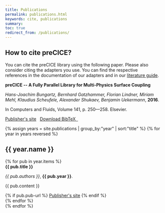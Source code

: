 ```yaml
---
title: Publications
permalink: publications.html
keywords: cite, publications
summary:
toc: true
redirect_from: /publications/
---
```


## How to cite preCICE?

You can cite the preCICE library using the following paper.
Please also consider citing the adapters you use. You can find the respective references in the documentation of our adapters and in our [literature guide](literature-guide.html).

<div class="row">
<div class="col-md-10 col-md-offset-1">
  <div class="panel panel-primary panel-precice">
    <div class="panel-heading-precice">
      <strong>preCICE -- A Fully Parallel Library for Multi-Physics Surface Coupling</strong>
    </div>
    <div class="panel-body">
      <p><em>Hans-Joachim Bungartz, Bernhard Gatzhammer, Florian Lindner, Miriam Mehl, Klaudius Scheufele, Alexander Shukaev, Benjamin Uekermann</em>, <strong>2016</strong>.</p>
      <p>In Computers and Fluids, Volume 141, p. 250––258. Elsevier.</p>
      <a href="http://www.sciencedirect.com/science/article/pii/S0045793016300974">Publisher's site</a>&nbsp;&nbsp;
      <a href="assets/precice.bib" class="">Download BibTeX &nbsp;<i class="fas fa-download"></i></a>
    </div>
  </div>
</div>
</div>

{% assign years = site.publications | group_by:"year" | sort:"title" %}
{% for year in years reversed %}
## {{ year.name }}

<div class="row">
{% for pub in year.items %}
<div class="col-md-10 col-md-offset-1">
  <div class="panel panel-primary panel-precice">
    <div class="panel-heading-precice">
      <strong>{{ pub.title }}</strong>
    </div>
    <div class="panel-body">
      <p><em>{{ pub.authors }}</em>, <strong>{{ pub.year }}</strong>.</p>
      <p>{{ pub.content }}</p>
      {% if pub.pub-url %}
      <a href="{{ pub.pub-url }}">Publisher's site</a>
      {% endif %}
    </div>
  </div>
</div>
{% endfor %}
</div>
{% endfor %}




